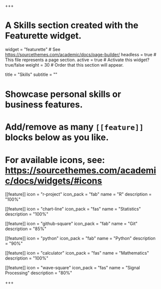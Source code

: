 +++
# A Skills section created with the Featurette widget.
widget = "featurette"  # See https://sourcethemes.com/academic/docs/page-builder/
headless = true  # This file represents a page section.
active = true  # Activate this widget? true/false
weight = 30  # Order that this section will appear.

title = "Skills"
subtitle = ""

# Showcase personal skills or business features.
# 
# Add/remove as many `[[feature]]` blocks below as you like.
# 
# For available icons, see: https://sourcethemes.com/academic/docs/widgets/#icons

[[feature]]
  icon = "r-project"
  icon_pack = "fab"
  name = "R"
  description = "100%"
  
[[feature]]
  icon = "chart-line"
  icon_pack = "fas"
  name = "Statistics"
  description = "100%"  
  
[[feature]]
  icon = "github-square"
  icon_pack = "fab"
  name = "Git"
  description = "85%"
  
[[feature]]
  icon = "python"
  icon_pack = "fab"
  name = "Python"
  description = "90%"
  
[[feature]]
  icon = "calculator"
  icon_pack = "fas"
  name = "Mathematics"
  description = "100%"
  
[[feature]]
  icon = "wave-square"
  icon_pack = "fas"
  name = "Signal Processing"
  description = "80%"

+++
